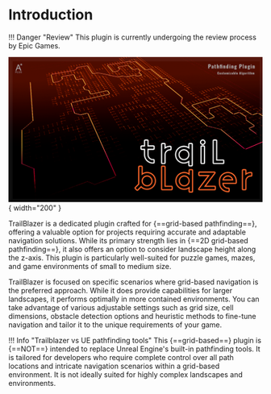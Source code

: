 # Introduction

!!! Danger "Review"
    This plugin is currently undergoing the review process by Epic Games.

![Get Snap Parameters](../assets/images/trail-blazer/trail-blazer-cover.png){ width="200" }

TrailBlazer is a dedicated plugin crafted for {==grid-based pathfinding==}, offering a valuable option for projects requiring accurate and adaptable navigation solutions. While its primary strength lies in {==2D grid-based pathfinding==}, it also offers an option to consider landscape height along the z-axis. This plugin is particularly well-suited for puzzle games, mazes, and game environments of small to medium size.

TrailBlazer is focused on specific scenarios where grid-based navigation is the preferred approach. While it does provide capabilities for larger landscapes, it performs optimally in more contained environments. You can take advantage of various adjustable settings such as grid size, cell dimensions, obstacle detection options and heuristic methods to fine-tune navigation and tailor it to the unique requirements of your game.

!!! Info "Trailblazer vs UE pathfinding tools"
    This {==grid-based==} plugin is {==NOT==} intended to replace Unreal Engine's built-in pathfinding tools. It is tailored for developers who require complete control over all path locations and intricate navigation scenarios within a grid-based environment. It is not ideally suited for highly complex landscapes and environments.
